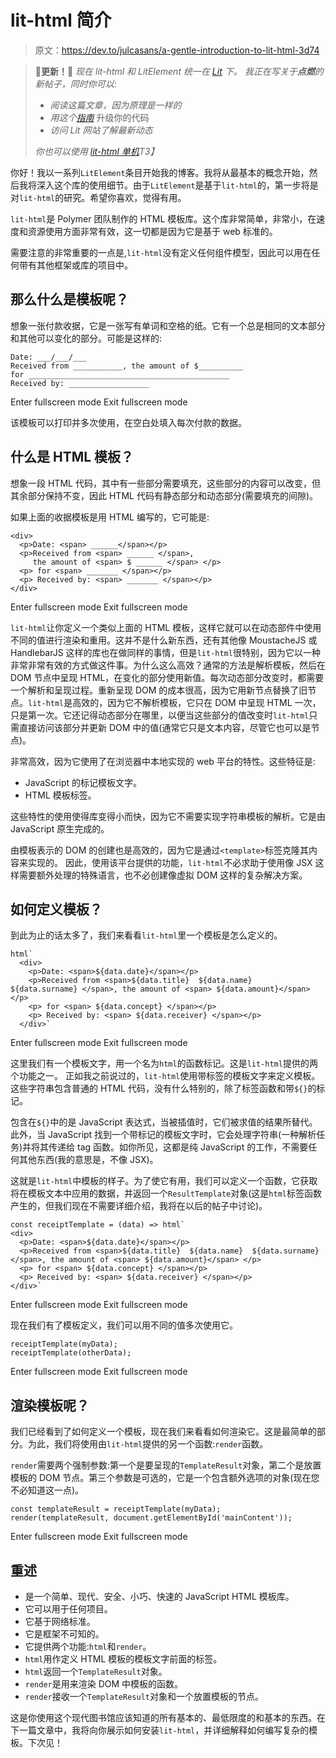 # lit-html 简介

> 原文：<https://dev.to/julcasans/a-gentle-introduction-to-lit-html-3d74>

> 📣**更新！**📣
> *现在 lit-html 和 LitElement 统一在 [Lit](https://lit.dev/) 下。*
> *我正在写关于**点燃**的新帖子，同时你可以:*
> 
> *   *阅读这篇文章，因为原理是一样的*
> *   *用这个[指南](https://lit.dev/docs/releases/upgrade/)* 升级你的代码
> *   *访问 *Lit* 网站了解最新动态*
> 
> *你也可以使用 [lit-html 单机](https://lit.dev/docs/libraries/standalone-templates/)T3】*

你好！我以一系列`LitElement`条目开始我的博客。我将从最基本的概念开始，然后我将深入这个库的使用细节。由于`LitElement`是基于`lit-html`的，第一步将是对`lit-html`的研究。希望你喜欢，觉得有用。

`lit-html`是 Polymer 团队制作的 HTML 模板库。这个库非常简单，非常小，在速度和资源使用方面非常有效，这一切都是因为它是基于 web 标准的。

需要注意的非常重要的一点是,`lit-html`没有定义任何组件模型，因此可以用在任何带有其他框架或库的项目中。

## 那么什么是模板呢？

想象一张付款收据，它是一张写有单词和空格的纸。它有一个总是相同的文本部分和其他可以变化的部分。可能是这样的:

```
Date: ___/___/___
Received from ___________, the amount of $__________
for _____________________________________________
Received by: __________________ 
```

Enter fullscreen mode Exit fullscreen mode

该模板可以打印并多次使用，在空白处填入每次付款的数据。

## 什么是 HTML 模板？

想象一段 HTML 代码，其中有一些部分需要填充，这些部分的内容可以改变，但其余部分保持不变，因此 HTML 代码有静态部分和动态部分(需要填充的间隙)。

如果上面的收据模板是用 HTML 编写的，它可能是:

```
<div>
  <p>Date: <span> ______</span></p>
  <p>Received from <span> ______ </span>, 
     the amount of <span> $ ______ </span> </p>
  <p> for <span> _______ </span></p>
  <p> Received by: <span> _______ </span></p>
</div> 
```

Enter fullscreen mode Exit fullscreen mode

`lit-html`让你定义一个类似上面的 HTML 模板，这样它就可以在动态部件中使用不同的值进行渲染和重用。这并不是什么新东西，还有其他像 MoustacheJS 或 HandlebarJS 这样的库也在做同样的事情，但是`lit-html`很特别，因为它以一种非常非常有效的方式做这件事。为什么这么高效？通常的方法是解析模板，然后在 DOM 节点中呈现 HTML，在变化的部分使用新值。每次动态部分改变时，都需要一个解析和呈现过程。重新呈现 DOM 的成本很高，因为它用新节点替换了旧节点。`lit-html`是高效的，因为它不解析模板，它只在 DOM 中呈现 HTML 一次，只是第一次。它还记得动态部分在哪里，以便当这些部分的值改变时`lit-html`只需直接访问该部分并更新 DOM 中的值(通常它只是文本内容，尽管它也可以是节点)。

非常高效，因为它使用了在浏览器中本地实现的 web 平台的特性。这些特征是:

*   JavaScript 的标记模板文字。
*   HTML 模板标签。

这些特性的使用使得库变得小而快，因为它不需要实现字符串模板的解析。它是由 JavaScript 原生完成的。

由模板表示的 DOM 的创建也是高效的，因为它是通过`<template>`标签克隆其内容来实现的。
因此，使用该平台提供的功能，`lit-html`不必求助于使用像 JSX 这样需要额外处理的特殊语言，也不必创建像虚拟 DOM 这样的复杂解决方案。

## 如何定义模板？

到此为止的话太多了，我们来看看`lit-html`里一个模板是怎么定义的。

```
html`
  <div>
    <p>Date: <span>${data.date}</span></p>
    <p>Received from <span>${data.title}  ${data.name}  ${data.surname} </span>, the amount of <span> ${data.amount}</span> </p>
    <p> for <span> ${data.concept} </span></p>
    <p> Received by: <span> ${data.receiver} </span></p>
  </div>` 
```

Enter fullscreen mode Exit fullscreen mode

这里我们有一个模板文字，用一个名为`html`的函数标记。这是`lit-html`提供的两个功能之一。
正如我之前说过的，`lit-html`使用带标签的模板文字来定义模板。这些字符串包含普通的 HTML 代码，没有什么特别的，除了标签函数和带`${}`的标记。

包含在`${}`中的是 JavaScript 表达式，当被插值时，它们被求值的结果所替代。此外，当 JavaScript 找到一个带标记的模板文字时，它会处理字符串(一种解析任务)并将其传递给 tag 函数。如你所见，这都是纯 JavaScript 的工作，不需要任何其他东西(我的意思是，不像 JSX)。

这就是`lit-html`中模板的样子。为了使它有用，我们可以定义一个函数，它获取将在模板文本中应用的数据，并返回一个`ResultTemplate`对象(这是`html`标签函数产生的，但我们现在不需要详细介绍，我将在以后的帖子中讨论)。

```
const receiptTemplate = (data) => html`
<div>
  <p>Date: <span>${data.date}</span></p>
  <p>Received from <span>${data.title}  ${data.name}  ${data.surname} </span>, the amount of <span> ${data.amount}</span> </p>
  <p> for <span> ${data.concept} </span></p>
  <p> Received by: <span> ${data.receiver} </span></p>
</div>` 
```

Enter fullscreen mode Exit fullscreen mode

现在我们有了模板定义，我们可以用不同的值多次使用它。

```
receiptTemplate(myData);
receiptTemplate(otherData); 
```

Enter fullscreen mode Exit fullscreen mode

## 渲染模板呢？

我们已经看到了如何定义一个模板，现在我们来看看如何渲染它。这是最简单的部分。为此，我们将使用由`lit-html`提供的另一个函数:`render`函数。

`render`需要两个强制参数:第一个是要呈现的`TemplateResult`对象，第二个是放置模板的 DOM 节点。第三个参数是可选的，它是一个包含额外选项的对象(现在您不必知道这一点)。

```
const templateResult = receiptTemplate(myData);
render(templateResult, document.getElementById('mainContent')); 
```

Enter fullscreen mode Exit fullscreen mode

## 重述

*   是一个简单、现代、安全、小巧、快速的 JavaScript HTML 模板库。
*   它可以用于任何项目。
*   它基于网络标准。
*   它是框架不可知的。
*   它提供两个功能:`html`和`render`。
*   `html`用作定义 HTML 模板的模板文字前面的标签。
*   `html`返回一个`TemplateResult`对象。
*   `render`是用来渲染 DOM 中模板的函数。
*   `render`接收一个`TemplateResult`对象和一个放置模板的节点。

这是你使用这个现代图书馆应该知道的所有基本的、最低限度的和基本的东西。在下一篇文章中，我将向你展示如何安装`lit-html`，并详细解释如何编写复杂的模板。下次见！